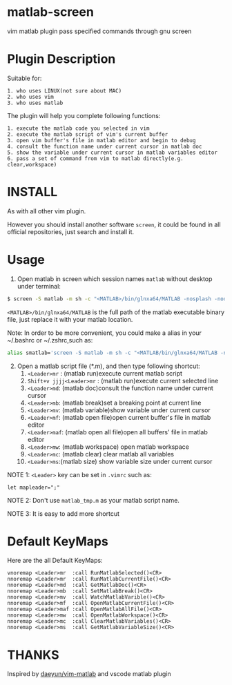 # matlab-screen
vim matlab plugin pass specified commands through gnu screen

# Plugin Description
Suitable for:

    1. who uses LINUX(not sure about MAC)
    2. who uses vim
    3. who uses matlab

The plugin will help you complete following functions:

    1. execute the matlab code you selected in vim
    2. execute the matlab script of vim's current buffer
    3. open vim buffer's file in matlab editor and begin to debug
    4. consult the function name under current cursor in matlab doc
    5. show the variable under current cursor in matlab variables editor
    6. pass a set of command from vim to matlab directly(e.g. clear,workspace)

# INSTALL
As with all other vim plugin.

However you should install another software `screen`, it could be found in all official repositories, just search and install it.

# Usage
1. Open matlab in screen which session names `matlab` without desktop under terminal:
```bash
$ screen -S matlab -m sh -c "<MATLAB>/bin/glnxa64/MATLAB -nosplash -nodesktop"
```
`<MATLAB>/bin/glnxa64/MATLAB` is the full path of the matlab executable binary file, just replace it with your matlab location.

Note: In order to be more convenient, you could make a alias in your ~/.bashrc or ~/.zshrc,such as:
```bash
alias smatlab='screen -S matlab -m sh -c "<MATLAB/bin/glnxa64/MATLAB -nosplash -nodesktop"'
```
2. Open a matlab script file (*.m), and then type following shortcut:
    1. `<Leader>mr` : (matlab run)execute current matlab script
    2. `Shift+v jjjj<Leader>mr` : (matlab run)execute current selected line
    3. `<Leader>md`: (matlab doc)consult the function name under current cursor
    4. `<Leader>mb`: (matlab break)set a breaking point at current line
    5. `<Leader>mv`: (matlab variable)show variable under current cursor
    6. `<Leader>mf`: (matlab open file)open current buffer's file in matlab editor
    7. `<Leader>maf`: (matlab open all file)open all buffers' file in matlab editor
    8. `<Leader>mw`: (matlab workspace) open matlab workspace
    9. `<Leader>mc`: (matlab clear) clear matlab all variables
    10. `<Leader>ms`:(matlab size) show variable size under current cursor

NOTE 1: `<Leader>` key can be set in `.vimrc` such as:
```vimscript
let mapleader=";"
```
NOTE 2: Don't use `matlab_tmp.m` as your matlab script name.

NOTE 3: It is easy to add more shortcut

# Default KeyMaps
Here are the all Default KeyMaps:
```
vnoremap <Leader>mr  :call RunMatlabSelected()<CR>
nnoremap <Leader>mr  :call RunMatlabCurrentFile()<CR>
nnoremap <Leader>md  :call GetMatlabDoc()<CR>
nnoremap <Leader>mb  :call SetMatlabBreak()<CR>
nnoremap <Leader>mv  :call WatchMatlabVarible()<CR>
nnoremap <Leader>mf  :call OpenMatlabCurrentFile()<CR>
nnoremap <Leader>maf :call OpenMatlabAllFile()<CR>
nnoremap <Leader>mw  :call OpenMatlabWorkspace()<CR>
nnoremap <Leader>mc  :call ClearMatlabVariables()<CR>
nnoremap <Leader>ms  :call GetMatlabVariableSize()<CR>
```
# THANKS
Inspired by [daeyun/vim-matlab](https://github.com/daeyun/vim-matlab) and vscode matlab plugin
